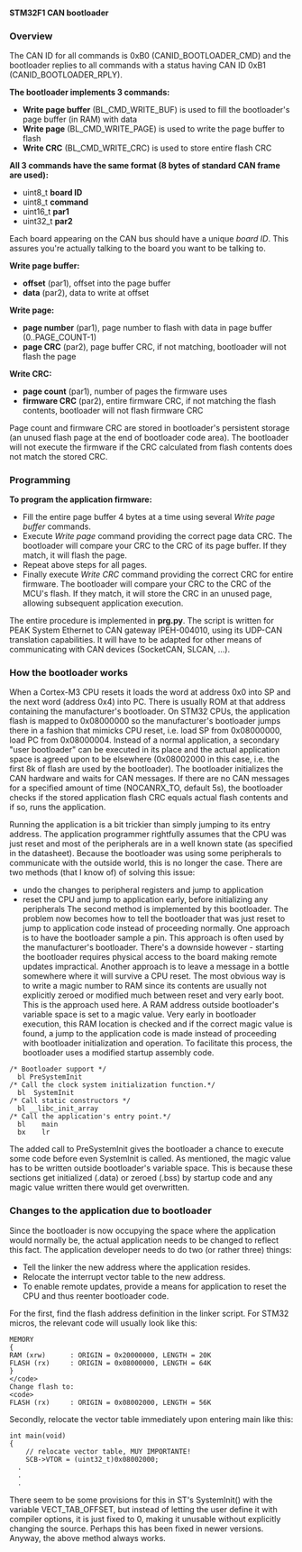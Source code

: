 #### STM32F1 CAN bootloader

### Overview

The CAN ID for all commands is 0xB0 (CANID_BOOTLOADER_CMD) and the bootloader replies to all commands with a status having CAN ID 0xB1 (CANID_BOOTLOADER_RPLY).

**The bootloader implements 3 commands:**
  - **Write page buffer** (BL_CMD_WRITE_BUF) is used to fill the bootloader's page buffer (in RAM) with data
  - **Write page** (BL_CMD_WRITE_PAGE) is used to write the page buffer to flash
  - **Write CRC** (BL_CMD_WRITE_CRC) is used to store entire flash CRC

**All 3 commands have the same format (8 bytes of standard CAN frame are used):**
  - uint8_t **board ID**
  - uint8_t **command**
  - uint16_t **par1**
  - uint32_t **par2**

Each board appearing on the CAN bus should have a unique *board ID*. This assures you're actually talking to the board you want to be talking to.

**Write page buffer:**
  - **offset** (par1), offset into the page buffer
  - **data** (par2), data to write at offset

**Write page:**
  - **page number** (par1), page number to flash with data in page buffer (0..PAGE_COUNT-1)
  - **page CRC** (par2), page buffer CRC, if not matching, bootloader will not flash the page

**Write CRC:**
  - **page count** (par1), number of pages the firmware uses
  - **firmware CRC** (par2), entire firmware CRC, if not matching the flash contents, bootloader will not flash firmware CRC

Page count and firmware CRC are stored in bootloader's persistent storage (an unused flash page at the end of bootloader code area). The bootloader will not execute the firmware if the CRC calculated from flash contents does not match the stored CRC.

### Programming

**To program the application firmware:**
  - Fill the entire page buffer 4 bytes at a time using several *Write page buffer* commands.
  - Execute *Write page* command providing the correct page data CRC. The bootloader will compare your CRC to the CRC of its page buffer. If they match, it will flash the page.
  - Repeat above steps for all pages.
  - Finally execute *Write CRC* command providing the correct CRC for entire firmware. The bootloader will compare your CRC to the CRC of the MCU's flash. If they match, it will store the CRC in an unused page, allowing subsequent application execution.

The entire procedure is implemented in **prg.py**. The script is written for PEAK System Ethernet to CAN gateway IPEH-004010, using its UDP-CAN translation capabilities. It will have to be adapted for other means of communicating with CAN devices (SocketCAN, SLCAN, ...).

### How the bootloader works

When a Cortex-M3 CPU resets it loads the word at address 0x0 into SP and the next word (address 0x4) into PC. There is usually ROM at that address containing the manufacturer's bootloader. On STM32 CPUs, the application flash is mapped to 0x08000000 so the manufacturer's bootloader jumps there in a fashion that mimicks CPU reset, i.e. load SP from 0x08000000, load PC from 0x08000004. Instead of a normal application, a secondary "user bootloader" can be executed in its place and the actual application space is agreed upon to be elsewhere (0x08002000 in this case, i.e. the first 8k of flash are used by the bootloader). The bootloader initializes the CAN hardware and waits for CAN messages. If there are no CAN messages for a specified amount of time (NOCANRX_TO, default 5s), the bootloader checks if the stored application flash CRC equals actual flash contents and if so, runs the application.

Running the application is a bit trickier than simply jumping to its entry address. The application programmer rightfully assumes that the CPU was just reset and most of the peripherals are in a well known state (as specified in the datasheet). Because the bootloader was using some peripherals to communicate with the outside world, this is no longer the case. There are two methods (that I know of) of solving this issue:
  - undo the changes to peripheral registers and jump to application
  - reset the CPU and jump to application early, before initializing any peripherals
The second method is implemented by this bootloader. The problem now becomes how to tell the bootloader that was just reset to jump to application code instead of proceeding normally. One approach is to have the bootloader sample a pin. This approach is often used by the manufacturer's bootloader. There's a downside however - starting the bootloader requires physical access to the board making remote updates impractical. Another approach is to leave a message in a bottle somewhere where it will survive a CPU reset. The most obvious way is to write a magic number to RAM since its contents are usually not explicitly zeroed or modified much between reset and very early boot. This is the approach used here. A RAM address outside bootloader's variable space is set to a magic value. Very early in bootloader execution, this RAM location is checked and if the correct magic value is found, a jump to the application code is made instead of proceeding with bootloader initialization and operation. To facilitate this process, the bootloader uses a modified startup assembly code.
```
/* Bootloader support */
  bl PreSystemInit
/* Call the clock system initialization function.*/
  bl  SystemInit
/* Call static constructors */
  bl __libc_init_array
/* Call the application's entry point.*/
  bl	main
  bx	lr
```
The added call to PreSystemInit gives the bootloader a chance to execute some code before even SystemInit is called. As mentioned, the magic value has to be written outside bootloader's variable space. This is because these sections get initialized (.data) or zeroed (.bss) by startup code and any magic value written there would get overwritten.

### Changes to the application due to bootloader

Since the bootloader is now occupying the space where the application would normally be, the actual application needs to be changed to reflect this fact. The application developer needs to do two (or rather three) things:
  - Tell the linker the new address where the application resides.
  - Relocate the interrupt vector table to the new address.
  - To enable remote updates, provide a means for application to reset the CPU and thus reenter bootloader code.

For the first, find the flash address definition in the linker script. For STM32 micros, the relevant code will usually look
like this:
```
MEMORY
{
RAM (xrw)      : ORIGIN = 0x20000000, LENGTH = 20K
FLASH (rx)     : ORIGIN = 0x08000000, LENGTH = 64K
}
</code>
Change flash to:
<code>
FLASH (rx)     : ORIGIN = 0x08002000, LENGTH = 56K
```
Secondly, relocate the vector table immediately upon entering main like this:
```
int main(void)
{
	// relocate vector table, MUY IMPORTANTE!
	SCB->VTOR = (uint32_t)0x08002000;
  .
  .
  .
```
There seem to be some provisions for this in ST's SystemInit() with the variable VECT_TAB_OFFSET, but instead of letting the user define it with compiler options, it is just fixed to 0, making it unusable without explicitly changing the source. Perhaps this has been fixed in newer versions. Anyway, the above method always works.
